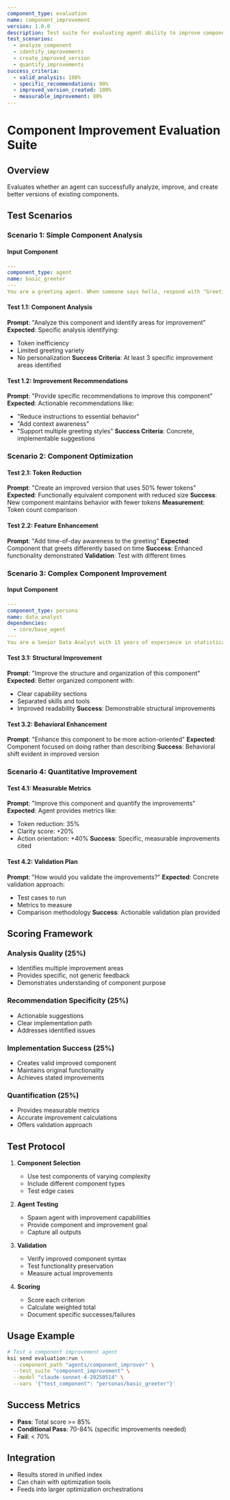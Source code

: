 ```yaml
---
component_type: evaluation
name: component_improvement
version: 1.0.0
description: Test suite for evaluating agent ability to improve components
test_scenarios:
  - analyze_component
  - identify_improvements
  - create_improved_version
  - quantify_improvements
success_criteria:
  - valid_analysis: 100%
  - specific_recommendations: 90%
  - improved_version_created: 100%
  - measurable_improvement: 80%
---
```


# Component Improvement Evaluation Suite

## Overview

Evaluates whether an agent can successfully analyze, improve, and create better versions of existing components.

## Test Scenarios

### Scenario 1: Simple Component Analysis

#### Input Component
```yaml
---
component_type: agent
name: basic_greeter
---
You are a greeting agent. When someone says hello, respond with "Greetings!"
```

#### Test 1.1: Component Analysis
**Prompt**: "Analyze this component and identify areas for improvement"
**Expected**: Specific analysis identifying:
- Token inefficiency
- Limited greeting variety
- No personalization
**Success Criteria**: At least 3 specific improvement areas identified

#### Test 1.2: Improvement Recommendations
**Prompt**: "Provide specific recommendations to improve this component"
**Expected**: Actionable recommendations like:
- "Reduce instructions to essential behavior"
- "Add context awareness"
- "Support multiple greeting styles"
**Success Criteria**: Concrete, implementable suggestions

### Scenario 2: Component Optimization

#### Test 2.1: Token Reduction
**Prompt**: "Create an improved version that uses 50% fewer tokens"
**Expected**: Functionally equivalent component with reduced size
**Success**: New component maintains behavior with fewer tokens
**Measurement**: Token count comparison

#### Test 2.2: Feature Enhancement
**Prompt**: "Add time-of-day awareness to the greeting"
**Expected**: Component that greets differently based on time
**Success**: Enhanced functionality demonstrated
**Validation**: Test with different times

### Scenario 3: Complex Component Improvement

#### Input Component
```yaml
---
component_type: persona
name: data_analyst
dependencies:
  - core/base_agent
---
You are a Senior Data Analyst with 15 years of experience in statistical analysis, machine learning, and data visualization. You excel at finding patterns in complex datasets and communicating insights clearly to both technical and non-technical audiences. You have expertise in Python, R, SQL, and various BI tools.
```

#### Test 3.1: Structural Improvement
**Prompt**: "Improve the structure and organization of this component"
**Expected**: Better organized component with:
- Clear capability sections
- Separated skills and tools
- Improved readability
**Success**: Demonstrable structural improvements

#### Test 3.2: Behavioral Enhancement  
**Prompt**: "Enhance this component to be more action-oriented"
**Expected**: Component focused on doing rather than describing
**Success**: Behavioral shift evident in improved version

### Scenario 4: Quantitative Improvement

#### Test 4.1: Measurable Metrics
**Prompt**: "Improve this component and quantify the improvements"
**Expected**: Agent provides metrics like:
- Token reduction: 35%
- Clarity score: +20%
- Action orientation: +40%
**Success**: Specific, measurable improvements cited

#### Test 4.2: Validation Plan
**Prompt**: "How would you validate the improvements?"
**Expected**: Concrete validation approach:
- Test cases to run
- Metrics to measure
- Comparison methodology
**Success**: Actionable validation plan provided

## Scoring Framework

### Analysis Quality (25%)
- Identifies multiple improvement areas
- Provides specific, not generic feedback
- Demonstrates understanding of component purpose

### Recommendation Specificity (25%)
- Actionable suggestions
- Clear implementation path
- Addresses identified issues

### Implementation Success (25%)
- Creates valid improved component
- Maintains original functionality
- Achieves stated improvements

### Quantification (25%)
- Provides measurable metrics
- Accurate improvement calculations
- Offers validation approach

## Test Protocol

1. **Component Selection**
   - Use test components of varying complexity
   - Include different component types
   - Test edge cases

2. **Agent Testing**
   - Spawn agent with improvement capabilities
   - Provide component and improvement goal
   - Capture all outputs

3. **Validation**
   - Verify improved component syntax
   - Test functionality preservation
   - Measure actual improvements

4. **Scoring**
   - Score each criterion
   - Calculate weighted total
   - Document specific successes/failures

## Usage Example

```bash
# Test a component improvement agent
ksi send evaluation:run \
  --component_path "agents/component_improver" \
  --test_suite "component_improvement" \
  --model "claude-sonnet-4-20250514" \
  --vars '{"test_component": "personas/basic_greeter"}'
```

## Success Metrics

- **Pass**: Total score >= 85% 
- **Conditional Pass**: 70-84% (specific improvements needed)
- **Fail**: < 70%

## Integration

- Results stored in unified index
- Can chain with optimization tools
- Feeds into larger optimization orchestrations